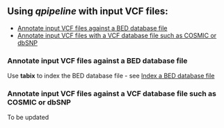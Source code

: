 

## Using **_qpipeline_** with input VCF files:
* [Annotate input VCF files against a BED database file](#Annotate-input-VCF-files-against-a-BED-database-file)
* [Annotate input VCF files with a VCF database file such as COSMIC or dbSNP](#Annotate-input-VCF-file-with-VCF-database-file)  


### Annotate input VCF files against a BED database file
Use **tabix** to index the BED database file - see [Index a BED database file](INDEX_DATABASES.md#index-a-bed-database-file) 
### Annotate input VCF files against a VCF database file such as COSMIC or dbSNP
To be updated
